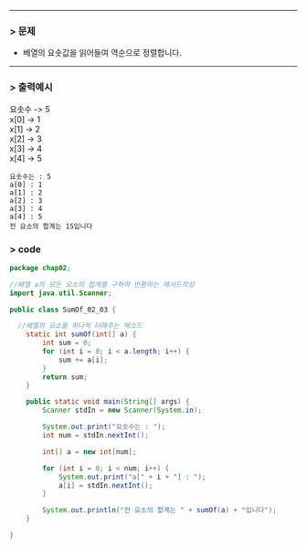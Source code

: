 
---
### > 문제
* 베열의 요솟값을 읽어들여 역순으로 정렬합니다. 

---
### > 출력예시 

요솟수 -> 5  
x[0] -> 1  
x[1] -> 2  
x[2] -> 3  
x[3] -> 4  
x[4] -> 5  

```
요솟수는 : 5
a[0] : 1
a[1] : 2
a[2] : 3
a[3] : 4
a[4] : 5
전 요소의 합계는 15입니다
```

### > code

```java
package chap02;

//배열 a의 모든 요소의 합계를 구하여 반환하는 메서드작성 
import java.util.Scanner;

public class SumOf_02_03 {

  //배열의 요소를 하나씩 더해주는 메소드 
	static int sumOf(int[] a) {
		int sum = 0;
		for (int i = 0; i < a.length; i++) {
			sum += a[i];
		}
		return sum;
	}

	public static void main(String[] args) {
		Scanner stdIn = new Scanner(System.in);

		System.out.print("요솟수는 : ");
		int num = stdIn.nextInt();

		int[] a = new int[num];

		for (int i = 0; i < num; i++) {
			System.out.print("a[" + i + "] : ");
			a[i] = stdIn.nextInt();
		}

		System.out.println("전 요소의 합계는 " + sumOf(a) + "입니다");
	}

}
```
